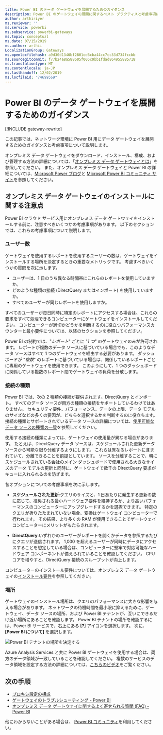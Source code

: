 ```yaml
---
title: Power BI のデータ ゲートウェイを展開するためのガイダンス
description: Power BI のゲートウェイの展開に関するベスト プラクティスと考慮事項について説明します。
author: arthiriyer
ms.reviewer: ''
ms.service: powerbi
ms.subservice: powerbi-gateways
ms.topic: conceptual
ms.date: 07/15/2019
ms.author: arthii
LocalizationGroup: Gateways
ms.openlocfilehash: a9d30d1346bf2801cd6cba44cc7cc33d734fccbb
ms.sourcegitcommit: f77b24a8a588605f005c9bb1fdad864955885718
ms.translationtype: HT
ms.contentlocale: ja-JP
ms.lasthandoff: 12/02/2019
ms.locfileid: "74699569"
---
```

# <a name="guidance-for-deploying-a-data-gateway-for-power-bi"></a>Power BI のデータ ゲートウェイを展開するためのガイダンス

[!INCLUDE [gateway-rewrite](includes/gateway-rewrite.md)]

この記事では、ネットワーク環境に Power BI 用にデータ ゲートウェイを展開するためのガイダンスと考慮事項について説明します。

オンプレミス データ ゲートウェイをダウンロード、インストール、構成、および管理する方法の詳細については、「[オンプレミス データ ゲートウェイとは](/data-integration/gateway/service-gateway-onprem)」を参照してください。 また、オンプレミス データ ゲートウェイと Power BI の詳細については、[Microsoft Power ブログ](https://powerbi.microsoft.com/blog/)と [Microsoft Power BI コミュニティ サイト](https://community.powerbi.com/)を参照してください。

## <a name="installation-considerations-for-the-on-premises-data-gateway"></a>オンプレミス データ ゲートウェイのインストールに関する注意点

Power BI クラウド サービス用にオンプレミス データ ゲートウェイをインストールする前に、注意すべきいくつかの考慮事項があります。 以下のセクションでは、これらの考慮事項について説明します。

### <a name="number-of-users"></a>ユーザー数

ゲートウェイを使用するレポートを使用するユーザーの数は、ゲートウェイをインストールする場所を決定するときの重要なメトリックです。 考慮すべきいくつかの質問を次に示します。

* ユーザーは、1 日のうち異なる時間帯にこれらのレポートを使用していますか。
* どのような種類の接続 (DirectQuery またはインポート) を使用していますか。
* すべてのユーザーが同じレポートを使用しますか。

すべてのユーザーが毎日同時に特定のレポートにアクセスする場合は、これらの要求をすべて処理できるコンピューターにゲートウェイをインストールしてください。 コンピューターが適切かどうかを判断するのに役立つパフォーマンスカウンターと最小要件については、以降のセクションを参照してください。

Power BI の制約では、"*レポート*" ごとに "*1 つ*" のゲートウェイのみが許可されます。 レポートが複数のデータ ソースに基づいている場合でも、このようなデータ ソースはすべて 1 つのゲートウェイを経由する必要があります。 ダッシュボードが "*複数*" のレポートに基づいている場合は、関係しているレポートごとに専用のゲートウェイを使用できます。 このようにして、1 つのダッシュボードに関係している複数のレポート間でゲートウェイの負荷を分散します。

### <a name="connection-type"></a>接続の種類

Power BI では、次の 2 種類の接続が提供されます。DirectQuery とインポート。 すべてのデータ ソースが両方の種類の接続をサポートしているわけではありません。 セキュリティ要件、パフォーマンス、データの上限、データ モデルのサイズなどの多くの要因が、どちらを選択するかを判断するのに役立ちます。 接続の種類とサポートされているデータ ソースの詳細については、[使用可能なデータ ソースの種類の一覧](service-gateway-data-sources.md#list-of-available-data-source-types)を参照してください。

使用する接続の種類によっては、ゲートウェイの使用量が異なる場合があります。 たとえば、DirectQuery データ ソースは、スケジュールされた更新データ ソースから可能な限り分離するようにします。 これらは異なるレポートに含まれていて、分離できることを前提としています。 ソースを分離することで、朝にスケジュールされている会社のメイン ダッシュボードで使用される大きなサイズのデータ モデルの更新と同時に、ゲートウェイで数千の DirectQuery 要求がキューに入れられるのを防ぎます。 

各オプションについての考慮事項を次に示します。

* **スケジュールされた更新**:クエリのサイズと、1 日あたりに発生する更新の数に応じて、推奨される最小ハードウェア要件を維持するか、より高いパフォーマンスのコンピューターにアップグレードするかを選択できます。 特定のクエリが折りたたまれていない場合、変換はゲートウェイ コンピューターで行われます。 その結果、より多くの RAM が使用できることでゲートウェイ コンピューターにメリットがもたらされます。

* **DirectQuery**:いずれかのユーザーがレポートを開くかデータを参照するたびにクエリが送信されます。 1,000 を超えるユーザーが同時にデータにアクセスすることを想定している場合は、コンピューターに堅牢で対応可能なハードウェア コンポーネントが備えられていることを確認してください。 CPU コアを増やすと、DirectQuery 接続のスループットが向上します。

コンピューターのインストール要件については、オンプレミス データ ゲートウェイの[インストール要件](/data-integration/gateway/service-gateway-install#requirements)を参照してください。

### <a name="location"></a>場所

ゲートウェイのインストール場所は、クエリのパフォーマンスに大きな影響を与える場合があります。 ネットワークの待機時間を最小限に抑えるために、ゲートウェイ、データ ソースの場所、および Power BI テナントが、互いにできるだけ近い場所にあることを確認します。 Power BI テナントの場所を確認するには、Power BI サービスで、右上にある **[?]** アイコンを選択します。 次に、 **[Power BI について]** を選択します。

![Power BI テナントの場所を決定する](media/service-gateway-deployment-guidance/powerbi-gateway-deployment-guidance_02.png)

Azure Analysis Services と共に Power BI ゲートウェイを使用する場合は、両方のデータ領域が一致していることを確認してください。 複数のサービスのデータ領域を設定する方法の詳細については、[こちらのビデオ](https://guyinacube.com/2018/01/power-bi-azure-analysis-services-gateway-data-region/)をご覧ください。

## <a name="next-steps"></a>次の手順

* [プロキシ設定の構成](/data-integration/gateway/service-gateway-proxy)  
* [ゲートウェイのトラブルシューティング - Power BI](service-gateway-onprem-tshoot.md)  
* [オンプレミス データ ゲートウェイに関するよく寄せられる質問 (FAQ) - Power BI](service-gateway-power-bi-faq.md)  

他にわからないことがある場合は、 [Power BI コミュニティ](https://community.powerbi.com/)を利用してください。

